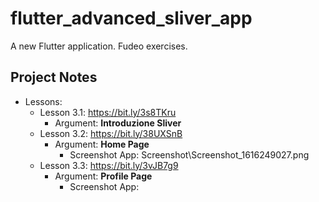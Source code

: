 # flutter_advanced_sliver_app

A new Flutter application. Fudeo exercises.

## Project Notes

- Lessons:
    - Lesson 3.1: https://bit.ly/3s8TKru
        - Argument: **Introduzione Sliver**
    - Lesson 3.2: https://bit.ly/38UXSnB
        - Argument: **Home Page**
            - Screenshot App: Screenshot\Screenshot_1616249027.png
    - Lesson 3.3: https://bit.ly/3vJB7g9
        - Argument: **Profile Page**
            - Screenshot App: 
